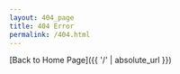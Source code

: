 ```yaml
---
layout: 404_page
title: 404 Error
permalink: /404.html
---
```

[Back to Home Page]({{ '/' | absolute_url }})
